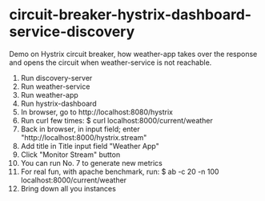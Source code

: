 # circuit-breaker-hystrix-dashboard-service-discovery

Demo on Hystrix circuit breaker, how weather-app takes over the response
and opens the circuit when weather-service is not reachable.

1. Run discovery-server
2. Run weather-service
3. Run weather-app
4. Run hystrix-dashboard
5. In browser, go to http://localhost:8080/hystrix
6. Run curl few times: $ curl localhost:8000/current/weather
7. Back in browser, in input field; enter "http://localhost:8000/hystrix.stream"
8. Add title in Title input field "Weather App"
9. Click "Monitor Stream" button
10. You can run No. 7 to generate new metrics
11. For real fun, with apache benchmark, run: $ ab -c 20 -n 100 localhost:8000/current/weather
12. Bring down all you instances
